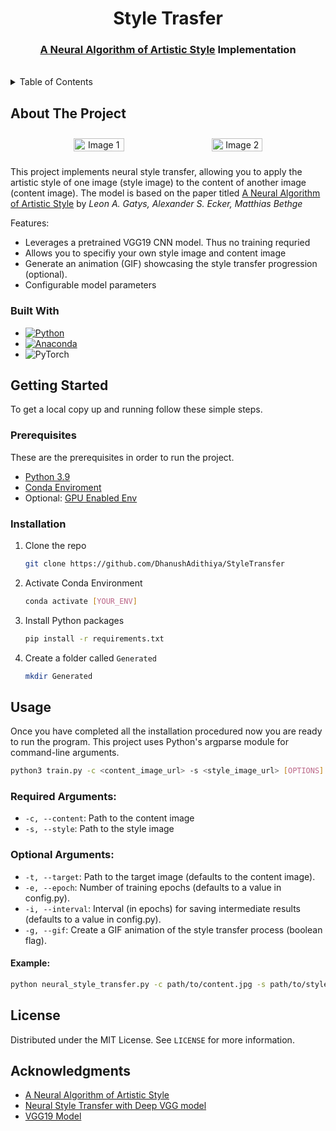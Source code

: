 # <div align="center">Style Trasfer</div>
### <div align="center"><a href="https://arxiv.org/abs/1508.06576">A Neural Algorithm of Artistic Style</a> Implementation </div>
</br>

<!-- TABLE OF CONTENTS -->
<details>
  <summary>Table of Contents</summary>
  <ol>
    <li>
      <a href="#about-the-project">About The Project</a>
      <ul>
        <li><a href="#built-with">Built With</a></li>
      </ul>
    </li>
    <li>
      <a href="#getting-started">Getting Started</a>
      <ul>
        <li><a href="#prerequisites">Prerequisites</a></li>
        <li><a href="#installation">Installation</a></li>
      </ul>
    </li>
    <li><a href="#usage">Usage</a></li>
    <li><a href="#license">License</a></li>
    <li><a href="#acknowledgments">Acknowledgments</a></li>
  </ol>
</details>



<!-- ABOUT THE PROJECT -->
## About The Project

<div style="text-align: center; width: 100%; display:flex; justify-content: center">
  <img style="padding: 10px; width:40%;" src="https://github.com/DhanushAdithiya/StyleTransfer/assets/84760124/fde6c7e1-9eb5-4557-8196-7dd6c0d72d66" alt="Image 1">
  <img style="padding: 10px;width:40%;" src="https://github.com/DhanushAdithiya/StyleTransfer/assets/84760124/dd4ce706-569d-4ff1-83b2-0a05fdfcbf0b" alt="Image 2">
</div>



This project implements neural style transfer, allowing you to apply the artistic style of one image (style image) to the content of another image (content image). The model is based on the paper titled <a href="https://arxiv.org/abs/1508.06576">A Neural Algorithm of Artistic Style</a> by *Leon A. Gatys, Alexander S. Ecker, Matthias Bethge*

Features:
* Leverages a pretrained VGG19 CNN model. Thus no training requried
* Allows you to specifiy your own style image and content image 
* Generate an animation (GIF) showcasing the style transfer progression (optional).
* Configurable model parameters

### Built With

* [![Python][Python]][Python-url]
* [![Anaconda][Anaconda]][Anaconda-url]
* ![PyTorch](https://img.shields.io/badge/PyTorch-%23EE4C2C.svg?style=for-the-badge&logo=PyTorch&logoColor=white)



<!-- GETTING STARTED -->
## Getting Started

To get a local copy up and running follow these simple steps.

### Prerequisites

These are the prerequisites in order to run the project.

* <a href="https://www.python.org/downloads/release/python-390/">Python 3.9</a>
* <a href="https://docs.anaconda.com/free/anaconda/install/linux/">Conda Enviroment</a>
* Optional: <a href="https://pytorch.org/get-started/locally/">GPU Enabled Env </a>


### Installation

1. Clone the repo
   ```sh
   git clone https://github.com/DhanushAdithiya/StyleTransfer
   ```
2. Activate Conda Environment
    ```sh
    conda activate [YOUR_ENV]
    ```
3. Install Python packages
   ```sh
   pip install -r requirements.txt 
   ```
4. Create a folder called `Generated`
   ```sh
   mkdir Generated
   ```

<!-- USAGE EXAMPLES -->
## Usage

Once you have completed all the installation procedured now you are ready to run the program. This project uses Python's argparse module for command-line arguments.

```sh
python3 train.py -c <content_image_url> -s <style_image_url> [OPTIONS]
```

### Required Arguments:

* `-c, --content`: Path to the content image
* `-s, --style`: Path to the style image 

### Optional Arguments:

* `-t, --target`: Path to the target image (defaults to the content image).
* `-e, --epoch`: Number of training epochs (defaults to a value in config.py).
* `-i, --interval`: Interval (in epochs) for saving intermediate results (defaults to a value in config.py).
* `-g, --gif`: Create a GIF animation of the style transfer process (boolean flag).
#### Example:

```sh
python neural_style_transfer.py -c path/to/content.jpg -s path/to/style.jpg -e 20 -i 5 -g
```

<!-- LICENSE -->
## License

Distributed under the MIT License. See `LICENSE` for more information.

<!-- ACKNOWLEDGMENTS -->
## Acknowledgments

* [A Neural Algorithm of Artistic Style](https://arxiv.org/abs/1508.06576)
* [Neural Style Transfer with Deep VGG model](https://medium.com/@mirzezadeh.elvin/neural-style-transfer-with-deep-vgg-model-26b11ea06b7e)
* [VGG19 Model](https://arxiv.org/abs/1409.1556v6)

<!-- MARKDOWN LINKS & IMAGES -->
[python]:https://img.shields.io/badge/python-3670A0?style=for-the-badge&logo=python&logoColor=ffdd54
[Python-url]: https://www.python.org/
[Anaconda]: https://img.shields.io/badge/Anaconda-%2344A833.svg?style=for-the-badge&logo=anaconda&logoColor=white
[Anaconda-url]: https://www.anaconda.com/download

